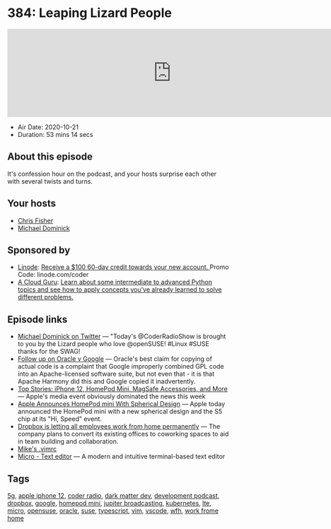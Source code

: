 # 384: Leaping Lizard People

<iframe src="https://player.fireside.fm/v2/MLf2ZzhC+8oD_pbYV?theme=dark" width="740" height="200" frameborder="0" scrolling="no"></iframe>

* Air Date: 2020-10-21
* Duration: 53 mins 14 secs

## About this episode

It's confession hour on the podcast, and your hosts surprise each other with several twists and turns.

## Your hosts
* [Chris Fisher](https://coder.show/hosts/chrislas)
* [Michael Dominick](https://coder.show/hosts/michael)

## Sponsored by

  * [Linode](https://linode.com/coder): [Receive a $100 60-day credit towards your new account. ](https://linode.com/coder) Promo Code: linode.com/coder
  * [A Cloud Guru](https://acloud.guru/learn/eacc77f8-54c2-427f-8c5c-e32e98123f5c/?utm_source=jupiter&utm_medium=cpc): [Learn about some intermediate to advanced Python topics and see how to apply concepts you’ve already learned to solve different problems.](https://acloud.guru/learn/eacc77f8-54c2-427f-8c5c-e32e98123f5c/?utm_source=jupiter&utm_medium=cpc)



## Episode links

  * [Michael Dominick on Twitter](https://twitter.com/dominucco/status/1318267278883016706 "Michael Dominick on Twitter") — "Today's @CoderRadioShow is brought to you by the Lizard people who love @openSUSE! #Linux #SUSE thanks for the SWAG!
  * [Follow up on Oracle v Google](https://slexy.org/view/s20wcy8wS3 "Follow up on Oracle v Google") — Oracle's best claim for copying of actual code is a complaint that Google improperly combined GPL code into an Apache-licensed software suite, but not even that - it is that Apache Harmony did this and Google copied it inadvertently.
  * [Top Stories: iPhone 12, HomePod Mini, MagSafe Accessories, and More](https://www.macrumors.com/2020/10/17/top-stories-iphone-12-homepod-mini/ "Top Stories: iPhone 12, HomePod Mini, MagSafe Accessories, and More") — Apple's media event obviously dominated the news this week
  * [Apple Announces HomePod mini With Spherical Design](https://www.macrumors.com/2020/10/13/apple-announces-homepod-mini/ "Apple Announces HomePod mini With Spherical Design") — Apple today announced the HomePod mini with a new spherical design and the S5 chip at its "Hi, Speed" event.
  * [Dropbox is letting all employees work from home permanently](https://www.businessinsider.com/dropbox-letting-all-employees-work-from-home-permanently-2020-10 "Dropbox is letting all employees work from home permanently") — The company plans to convert its existing offices to coworking spaces to aid in team building and collaboration.
  * [Mike's .vimrc](https://gist.github.com/dominickm/9df2330348f4b45422c4f5d669a788ea "Mike's .vimrc")
  * [Micro - Text editor](https://micro-editor.github.io/ "Micro - Text editor") — A modern and intuitive terminal-based text editor



## Tags

[5g](https://coder.show/tags/5g), [apple iphone 12](https://coder.show/tags/apple%20iphone%2012), [coder radio](https://coder.show/tags/coder%20radio), [dark matter dev](https://coder.show/tags/dark%20matter%20dev), [development podcast](https://coder.show/tags/development%20podcast), [dropbox](https://coder.show/tags/dropbox), [google](https://coder.show/tags/google), [homepod mini](https://coder.show/tags/homepod%20mini), [jupiter broadcasting](https://coder.show/tags/jupiter%20broadcasting), [kubernetes](https://coder.show/tags/kubernetes), [lte](https://coder.show/tags/lte), [micro](https://coder.show/tags/micro), [opensuse](https://coder.show/tags/opensuse), [oracle](https://coder.show/tags/oracle), [suse](https://coder.show/tags/suse), [typescript](https://coder.show/tags/typescript), [vim](https://coder.show/tags/vim), [vscode](https://coder.show/tags/vscode), [wfh](https://coder.show/tags/wfh), [work frome home](https://coder.show/tags/work%20frome%20home)